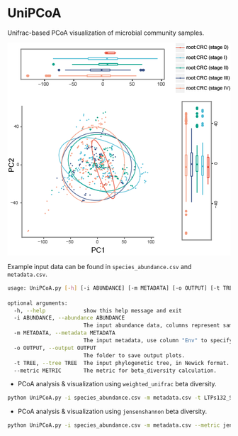 # UniPCoA
Unifrac-based PCoA visualization of microbial community samples.

![](PCoA@2x.png)

Example input data can be found in `species_abundance.csv` and `metadata.csv`.

```bash
usage: UniPCoA.py [-h] [-i ABUNDANCE] [-m METADATA] [-o OUTPUT] [-t TREE] [--metric METRIC]

optional arguments:
  -h, --help            show this help message and exit
  -i ABUNDANCE, --abundance ABUNDANCE
                        The input abundance data, columns represent samples and rows represent taxa.
  -m METADATA, --metadata METADATA
                        The input metadata, use column "Env" to specify the group of the input samples.
  -o OUTPUT, --output OUTPUT
                        The folder to save output plots.
  -t TREE, --tree TREE  The input phylogenetic tree, in Newick format.
  --metric METRIC       The metric for beta_diversity calculation.
```

- PCoA analysis & visualization using `weighted_unifrac`  beta diversity.

```bash
python UniPCoA.py -i species_abundance.csv -m metadata.csv -t LTPs132_SSU_tree.newick --metric weighted_unifrac -o PCoA.Unifrac
```

- PCoA analysis & visualization using `jensenshannon`  beta diversity.

```bash
python UniPCoA.py -i species_abundance.csv -m metadata.csv --metric jensenshannon -o PCoA.JSD
```
